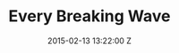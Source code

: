 ---
title: Every Breaking Wave
date: 2015-02-13 13:22:00 Z
tags:
- home
position: 0
client: U2
video: https://vimeo.com/122951505
image: "/uploads/u2-every-breaking-wave.jpg"
director: Aoife McArdle
producer: Nick Goldsmith
production-company: Somesuch
awards: 
- Nominated Best Cinematography UKMVAs 2015  
- Nominated Best Cinematography Camerimage 2015
layout: project
---